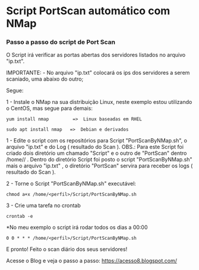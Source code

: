 # Script PortScan automático com NMap 

### Passo a passo do script de Port Scan ####


O Script irá verificar as portas abertas dos servidores listados no arquivo "ip.txt". 

IMPORTANTE: 
            - No arquivo "ip.txt" colocará os ips dos servidores a serem scaniado, uma abaixo do outro;  

Segue: 

1 - Instale o NMap na sua distribuição Linux, neste exemplo estou utilizando o CentOS, mas segue para demais:
    
    yum install nmap         =>  Linux baseadas em RHEL
    
    sudo apt install nmap   =>  Debian e derivados


1 - Edite o script com os repositórios para Script "PortScanByNMap.sh", o arquivo "ip.txt" e do Log ( resultado do Scan ). 
OBS.: Para este Script foi criado dois diretório um chamado "Script" e o outro de "PortScan" dentro /home/<perfil>/ . Dentro do diretório Script foi posto o script "PortScanByNMap.sh" mais o arquivo "ip.txt" , o diretório "PortScan" servira para receber os logs ( resultado do Scan ). 

2 - Torne o Script "PortScanByNMap.sh" executável:

    chmod a+x /home/<perfil>/Script/PortScanByNMap.sh

3 - Crie uma tarefa no crontab

    crontab -e
    
*No meu exemplo o script irá rodar todos os dias a 00:00  
    
    0 0 * * * /home/<perfil>/Script/PortScanByNMap.sh

E pronto! Feito o scan diário dos seus servidores!


Acesse o Blog e veja o passo a passo: 
https://acesso8.blogspot.com/
